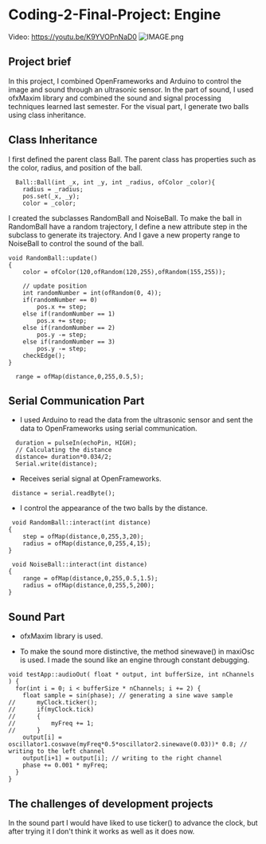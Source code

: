 # Coding-2-Final-Project: Engine

Video: https://youtu.be/K9YVOPnNaD0
![IMAGE.png](https://github.com/Yvonne202202/Coding-2-Final-Project/blob/f9d2a6a9ef5a525490000f14a150036c350b7f4e/IMAGE.png)

## Project brief
In this project, I combined OpenFrameworks and Arduino to control the image and sound through an ultrasonic sensor. In the part of sound, I used ofxMaxim library and combined the sound and signal processing techniques learned last semester. For the visual part, I generate two balls using class inheritance.

## Class Inheritance
I first defined the parent class Ball. The parent class has properties such as the color, radius, and position of the ball.
```
  Ball::Ball(int _x, int _y, int _radius, ofColor _color){
    radius = _radius;
    pos.set(_x, _y);
    color = _color;
```
I created the subclasses RandomBall and NoiseBall. To make the ball in RandomBall have a random trajectory, I define a new attribute step in the subclass to generate its trajectory. And I gave a new property range to NoiseBall to control the sound of the ball.
```
void RandomBall::update()
{
    color = ofColor(120,ofRandom(120,255),ofRandom(155,255));
    
    // update position
    int randomNumber = int(ofRandom(0, 4));
    if(randomNumber == 0)
        pos.x += step;
    else if(randomNumber == 1)
        pos.x += step;
    else if(randomNumber == 2)
        pos.y -= step;
    else if(randomNumber == 3)
        pos.y -= step;
    checkEdge();
}

```
```
  range = ofMap(distance,0,255,0.5,5);

```
## Serial Communication Part
* I used Arduino to read the data from the ultrasonic sensor and sent the data to OpenFrameworks using serial communication.
```
  duration = pulseIn(echoPin, HIGH);
  // Calculating the distance
  distance= duration*0.034/2;
  Serial.write(distance);
```
* Receives serial signal at OpenFrameworks.
```
 distance = serial.readByte();
```
*  I control the appearance of the two balls by the distance.
```
 void RandomBall::interact(int distance)
{
    step = ofMap(distance,0,255,3,20);
    radius = ofMap(distance,0,255,4,15);
}
```
```
 void NoiseBall::interact(int distance)
{
    range = ofMap(distance,0,255,0.5,1.5);
    radius = ofMap(distance,0,255,5,200);
}
```

## Sound Part
* ofxMaxim library is used.

* To make the sound more distinctive, the method sinewave() in maxiOsc is used. I made the sound like an engine through constant debugging.
```
void testApp::audioOut( float * output, int bufferSize, int nChannels ) {
  for(int i = 0; i < bufferSize * nChannels; i += 2) {
    float sample = sin(phase); // generating a sine wave sample
//      myClock.ticker();
//      if(myClock.tick)
//      {
//          myFreq += 1;
//      }
    output[i] = oscillator1.coswave(myFreq*0.5*oscillator2.sinewave(0.03))* 0.8; // writing to the left channel
    output[i+1] = output[i]; // writing to the right channel
    phase += 0.001 * myFreq;
  }
}
```
## The challenges of development projects
In the sound part I would have liked to use ticker() to advance the clock, but after trying it I don't think it works as well as it does now.


